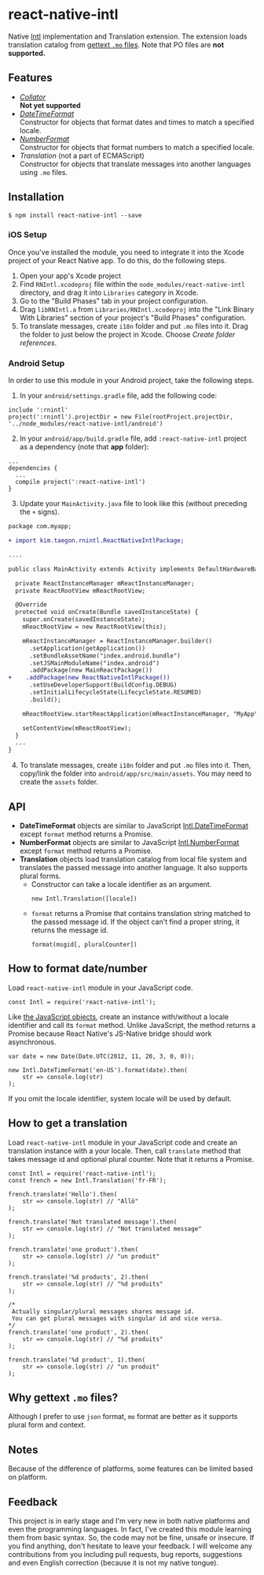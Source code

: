 # react-native-intl
Native [Intl](https://developer.mozilla.org/en-US/docs/Web/JavaScript/Reference/Global_Objects/Intl) implementation and Translation extension. The extension loads translation catalog from [gettext `.mo` files](https://www.gnu.org/software/gettext/manual/html_node/MO-Files.html). Note that PO files are **not supported.**

## Features

* [*Collator*](https://developer.mozilla.org/en-US/docs/Web/JavaScript/Reference/Global_Objects/Collator)  
**Not yet supported**
* [*DateTimeFormat*](https://developer.mozilla.org/en-US/docs/Web/JavaScript/Reference/Global_Objects/DateTimeFormat)  
Constructor for objects that format dates and times to match a specified locale.
* [*NumberFormat*](https://developer.mozilla.org/en-US/docs/Web/JavaScript/Reference/Global_Objects/NumberFormat)  
Constructor for objects that format numbers to match a specified locale.
* *Translation* (not a part of ECMAScript)  
Constructor for objects that translate messages into another languages using `.mo` files.

## Installation

```
$ npm install react-native-intl --save
```

### iOS Setup
Once you've installed the module, you need to integrate it into the Xcode project of your React Native app. To do this, do the following steps.

1. Open your app's Xcode project
2. Find `RNIntl.xcodeproj` file within the `node_modules/react-native-intl` directory, and drag it into `Libraries` category in Xcode.
3. Go to the "Build Phases" tab in your project configuration.
4. Drag `libRNIntl.a` from `Libraries/RNIntl.xcodeproj` into the "Link Binary With Libraries" section of your project's "Build Phases" configuration.
5. To translate messages, create `i18n` folder and put `.mo` files into it. Drag the folder to just below the project in Xcode. Choose *Create folder references*.

### Android Setup
In order to use this module in your Android project, take the following steps.

1. In your `android/settings.gradle` file, add the following code:
  ```
  include ':rnintl'
  project(':rnintl').projectDir = new File(rootProject.projectDir, '../node_modules/react-native-intl/android')
  ```
2. In your `android/app/build.gradle` file, add `:react-native-intl` project as a dependency (note that **app** folder):
  ```
  ...
  dependencies {
    ...
    compile project(':react-native-intl')
  }
  ```
3. Update your `MainActivity.java` file to look like this (without preceding the `+` signs).
  ```diff
  package com.myapp;

  + import kim.taegon.rnintl.ReactNativeIntlPackage;

  ....

  public class MainActivity extends Activity implements DefaultHardwareBackBtnHandler {

    private ReactInstanceManager mReactInstanceManager;
    private ReactRootView mReactRootView;

    @Override
    protected void onCreate(Bundle savedInstanceState) {
      super.onCreate(savedInstanceState);
      mReactRootView = new ReactRootView(this);

      mReactInstanceManager = ReactInstanceManager.builder()
        .setApplication(getApplication())
        .setBundleAssetName("index.android.bundle")
        .setJSMainModuleName("index.android")
        .addPackage(new MainReactPackage())
  +    .addPackage(new ReactNativeIntlPackage())
        .setUseDeveloperSupport(BuildConfig.DEBUG)
        .setInitialLifecycleState(LifecycleState.RESUMED)
        .build();

      mReactRootView.startReactApplication(mReactInstanceManager, "MyApp", null);

      setContentView(mReactRootView);
    }
    ...
  }
  ```
4. To translate messages, create `i18n` folder and put `.mo` files into it. Then, copy/link the folder into `android/app/src/main/assets`. You may need to create the `assets` folder.

## API
* **DateTimeFormat** objects are similar to JavaScript  [Intl.DateTimeFormat](https://developer.mozilla.org/en-US/docs/Web/JavaScript/Reference/Global_Objects/DateTimeFormat) except `format` method returns a Promise.
* **NumberFormat** objects are similar to JavaScript [Intl.NumberFormat](https://developer.mozilla.org/en-US/docs/Web/JavaScript/Reference/Global_Objects/NumberFormat) except `format` method returns a Promise.
* **Translation** objects load translation catalog from local file system and translates the passed message into another language. It also supports plural forms.
  * Constructor can take a locale identifier as an argument.
    ```
    new Intl.Translation([locale])
    ```
  * `format` returns a Promise that contains translation string matched to the passed message id. If the object can't find a proper string, it returns the message id.
    ```
    format(msgid[, pluralCounter])
    ```

## How to format date/number
Load `react-native-intl` module in your JavaScript code.

```
const Intl = require('react-native-intl');
```

Like [the JavaScript objects](https://developer.mozilla.org/en-US/docs/Web/JavaScript/Reference/Global_Objects/Intl), create an instance with/without a locale identifier and call its `format` method. Unlike  JavaScript, the method returns a Promise because React Native's JS-Native bridge should work asynchronous.

```
var date = new Date(Date.UTC(2012, 11, 20, 3, 0, 0));

new Intl.DateTimeFormat('en-US').format(date).then(
	str => console.log(str)
);
```

If you omit the locale identifier, system locale will be used by default.

## How to get a translation
Load `react-native-intl` module in your JavaScript code and create an translation instance with a your locale. Then, call `translate` method that takes message id and optional plural counter. Note that it returns a Promise.

```
const Intl = require('react-native-intl');
const french = new Intl.Translation('fr-FR');

french.translate('Hello').then(
	str => console.log(str) // "Allô"
);

french.translate('Not translated message').then(
	str => console.log(str) // "Not translated message"
);

french.translate('one product').then(
	str => console.log(str) // "un produit"
);

french.translate('%d products', 2).then(
	str => console.log(str) // "%d produits"
);

/*
 Actually singular/plural messages shares message id.
 You can get plural messages with singular id and vice versa.
*/
french.translate('one product', 2).then(
	str => console.log(str) // "%d produits"
);

french.translate('%d product', 1).then(
	str => console.log(str) // "un produit"
);
```

## Why gettext `.mo` files?

Although I prefer to use `json` format, `mo` format are better as it supports plural form and context.

## Notes

Because of the difference of platforms, some features can be limited based on platform.

## Feedback

This project is in early stage and I'm very new in both native platforms and even the programming languages. In fact, I've created this module learning them from basic syntax. So, the code may not be fine, unsafe or insecure. If you find anything, don't hesitate to leave your feedback. I will welcome any contributions from you including pull requests, bug reports, suggestions and even English correction (because it is not my native tongue).
